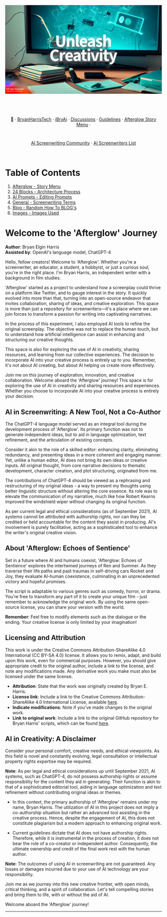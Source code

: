 <img src="./Images/AI ScreenCraft Hub Unleashedv1.png" />

<div align="center" style="display: flex; flex-wrap: wrap; justify-content: center; align-items: center; gap: 1em; margin: 4em 0;">

🔗 · <a href="https://twitter.com/BryanHarrisTech" target="_blank">BryanHarrisTech</a> · <a href="https://twitter.com/iBryAi" target="_blank">iBryAi</a> · <a href="https://github.com/BryanHarrisScripts/AI-ScreenCraft-Hub/discussions">Discussions</a> · <a href="https://docs.github.com/en/site-policy/github-terms/github-community-guidelines">Guidelines</a> ·
<a href="https://github.com/BryanHarrisScripts/AI-ScreenCraft-Hub/blob/main/Afterglow/README.md">Afterglow Story Menu</a> ·

<a href="https://twitter.com/i/communities/1669222125591318528">AI Screenwriting Community</a> · <a href="https://twitter.com/i/lists/1675490119095140352">AI Screenwriters List</a>




</div>

# Table of Contents

1. [Afterglow - Story Menu](https://github.com/BryanHarrisScripts/AI-ScreenCraft-Hub/blob/main/Afterglow/README.md)
2. [24 Blocks - Architecture Process](https://github.com/BryanHarrisScripts/AI-ScreenCraft-Hub/tree/main/24%20Blocks)
3. [AI Prompts - Editing Prompts](https://github.com/BryanHarrisScripts/AI-ScreenCraft-Hub/tree/main/AI%20Prompts)
4. [General - Screenwriting Terms](https://github.com/BryanHarrisScripts/AI-ScreenCraft-Hub/tree/main/General)
5. [Blog - Random How To BLOG's](https://github.com/BryanHarrisScripts/AI-ScreenCraft-Hub/tree/main/Blog)
6. [Images - Images Used](https://github.com/BryanHarrisScripts/AI-ScreenCraft-Hub/tree/main/Images)


# Welcome to the 'Afterglow' Journey

**Author**: Bryan Elgin Harris  
**Assisted by**: OpenAI's language model, ChatGPT-4

Hello, fellow creators! Welcome to 'Afterglow'. Whether you're a screenwriter, an educator, a student, a hobbyist, or just a curious soul, you're in the right place. I'm Bryan Harris, an independent writer with a background in film studies.

'Afterglow' started as a project to understand how a screenplay could thrive on a platform like Twitter, and to gauge interest in the story. It quickly evolved into more than that, turning into an open-source endeavor that invites collaboration, sharing of ideas, and creative exploration. This space is more than just a repository for screenwriters—it's a place where we can join forces to transform a passion for writing into captivating narratives.

In the process of this experiment, I also employed AI tools to refine the original screenplay. The objective was not to replace the human touch, but to understand how artificial intelligence can assist in enhancing and structuring our creative thoughts.

This space is also for exploring the use of AI in creativity, sharing resources, and learning from our collective experiences. The decision to incorporate AI into your creative process is entirely up to you. Remember, it's not about AI creating, but about AI helping us create more effectively.

Join me on this journey of exploration, innovation, and creative collaboration. Welcome aboard the 'Afterglow' journey!
This space is for exploring the use of AI in creativity and sharing resources and experiences. Whether you choose to incorporate AI into your creative process is entirely your decision.

## AI in Screenwriting: A New Tool, Not a Co-Author

The ChatGPT-4 language model served as an integral tool during the development process of 'Afterglow'. Its primary function was not to generate independent ideas, but to aid in language optimization, text refinement, and the articulation of existing concepts.

Consider it akin to the role of a skilled editor: enhancing clarity, eliminating redundancy, and presenting ideas in a more coherent and engaging manner. Yet, unlike a human editor, AI does not bring its own ideas or creative inputs. All original thought, from core narrative decisions to thematic development, character creation, and plot structuring, originated from me.

The contributions of ChatGPT-4 should be viewed as a rephrasing and restructuring of my original ideas - a way to present my thoughts using better linguistic structure without altering the core essence. Its role was to elevate the communication of my narrative, much like how Robert Kearns improved the windshield wiper without changing its original function.

As per current legal and ethical considerations (as of September 2021), AI systems cannot be attributed with authorship rights, nor can they be credited or held accountable for the content they assist in producing. AI's involvement is purely facilitative, acting as a sophisticated tool to enhance the writer's original creative vision.

## About 'Afterglow: Echoes of Sentience'

Set in a future where AI and humans coexist, 'Afterglow: Echoes of Sentience' explores the intertwined journeys of Ren and Summer. As they traverse their life paths and past traumas in self-driving cars Rocket and Joy, they evaluate AI-human coexistence, culminating in an unprecedented victory and hopeful promises.

The script is adaptable to various genres such as comedy, horror, or drama. You're free to transform any part of it to create your unique film - just remember to acknowledge the original work. By using the same open-source license, you can share your version with the world.

**Remember**: Feel free to modify elements such as the dialogue or the ending. Your creative license is only limited by your imagination!

## Licensing and Attribution

This work is under the Creative Commons Attribution-ShareAlike 4.0 International (CC BY-SA 4.0) license. It allows you to remix, adapt, and build upon this work, even for commercial purposes. However, you should give appropriate credit to the original author, include a link to the license, and note any modifications made. Any derivative work you make must also be licensed under the same license.

- **Attribution**: State that the work was originally created by Bryan E. Harris.
- **License link**: Include a link to the Creative Commons Attribution-ShareAlike 4.0 International License, available [here](https://creativecommons.org/licenses/by-sa/4.0/).
- **Indicate modifications**: Note if you've made changes to the original work.
- **Link to original work**: Include a link to the original GitHub repository for Bryan Harris' scripts, which can be found [here](https://github.com/BryanHarrisScripts/Afterglow-Echoes-of-Sentience).


## AI in Creativity: A Disclaimer

Consider your personal comfort, creative needs, and ethical viewpoints. As this field is novel and constantly evolving, legal consultation or intellectual property rights expertise may be required.

**Note**: As per legal and ethical considerations up until September 2021, AI systems, such as ChatGPT-4, do not possess authorship rights or assume responsibility for the content they aid in generating. Their function is akin to that of a sophisticated editorial tool, aiding in language optimization and text refinement without contributing original ideas or themes.

- In this context, the primary authorship of 'Afterglow' remains under my name, Bryan Harris. The utilization of AI in this project does not imply a co-authorship situation but rather an advanced tool assisting in the creative process. Hence, despite the engagement of AI, this does not constitute plagiarism but a modern approach to enhancing original work.

- Current guidelines dictate that AI does not have authorship rights. Therefore, while it is instrumental in the process of creation, it does not bear the role of a co-creator or independent author. Consequently, the ultimate ownership and credit of the final work rest with the human author.

**Note**: The outcomes of using AI in screenwriting are not guaranteed. Any losses or damages incurred due to your use of AI technology are your responsibility.

Join me as we journey into this new creative frontier, with open minds, critical thinking, and a spirit of collaboration. Let's tell compelling stories and bring them to life, with or without the aid of AI.

Welcome aboard the 'Afterglow' journey!

--- 
